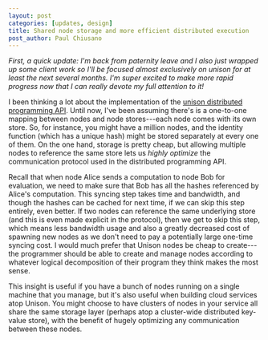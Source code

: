 ```yaml
---
layout: post
categories: [updates, design]
title: Shared node storage and more efficient distributed execution
post_author: Paul Chiusano
---
```


_First, a quick update: I'm back from paternity leave and I also just wrapped up some client work so I'll be focused almost exclusively on unison for at least the next several months. I'm super excited to make more rapid progress now that I can really devote my full attention to it!_

I been thinking a lot about the implementation of the [unison distributed programming API](/2015-06-02/distributed-evaluation.html). Until now, I've been assuming there's is a one-to-one mapping between nodes and node stores---each node comes with its own store. So, for instance, you might have a million nodes, and the identity function (which has a unique hash) might be stored separately at every one of them. On the one hand, storage is pretty cheap, but allowing multiple nodes to reference the same store lets us _highly optimize_ the communication protocol used in the distributed programming API.

Recall that when node Alice sends a computation to node Bob for evaluation, we need to make sure that Bob has all the hashes referenced by Alice's computation. This syncing step takes time and bandwidth, and though the hashes can be cached for next time, if we can skip this step entirely, even better. If two nodes can reference the same underlying store (and this is even made explicit in the protocol), then we get to skip this step, which means less bandwidth usage and also a greatly decreased cost of spawning new nodes as we don't need to pay a potentially large one-time syncing cost. I would much prefer that Unison nodes be cheap to create---the programmer should be able to create and manage nodes according to whatever logical decomposition of their program they think makes the most sense.

This insight is useful if you have a bunch of nodes running on a single machine that you manage, but it's also useful when building cloud services atop Unison. You might choose to have clusters of nodes in your service all share the same storage layer (perhaps atop a cluster-wide distributed key-value store), with the benefit of hugely optimizing any communication between these nodes.

